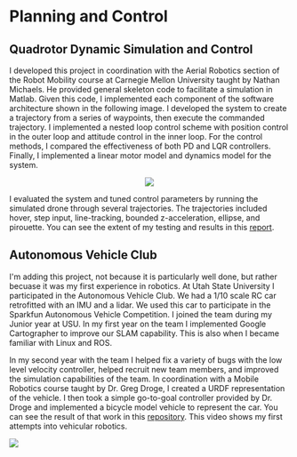 # Planning and Control

## Quadrotor Dynamic Simulation and Control

I developed this project in coordination with the Aerial Robotics section of the Robot Mobility course at Carnegie Mellon University taught by Nathan Michaels. He provided general skeleton code to facilitate a simulation in Matlab. Given this code, I implemented each component of the software architecture shown in the following image. I developed the system to create a trajectory from a series of waypoints, then execute the commanded trajectory. I implemented a nested loop control scheme with position control in the outer loop and attitude control in the inner loop. For the control methods, I compared the effectiveness of both PD and LQR controllers. Finally, I implemented a linear motor model and dynamics model for the system.


<p align="center">
  <img align="center" src="images/quadrotor/software_diagram.png" />
</p>


I evaluated the system and tuned control parameters by running the simulated drone through several trajectories. The trajectories included hover, step input, line-tracking, bounded z-acceleration, ellipse, and pirouette. You can see the extent of my testing and results in this [report](images/quadrotor/air_report.pdf).


## Autonomous Vehicle Club

I'm adding this project, not because it is particularly well done, but rather becuase it was my first experience in robotics. At Utah State University I participated in the Autonomous Vehicle Club. We had a 1/10 scale RC car retrofitted with an IMU and a lidar. We used this car to participate in the Sparkfun Autonomous Vehicle Competition. I joined the team during my Junior year at USU. In my first year on the team I implemented Google Cartographer to improve our SLAM capability. This is also when I became familiar with Linux and ROS. 

In my second year with the team I helped fix a variety of bugs with the low level velocity controller, helped recruit new team members, and improved the simulation capabilities of the team. In coordination with a Mobile Robotics course taught by Dr. Greg Droge, I created a URDF representation of the vehicle. I then took a simple go-to-goal controller provided by Dr. Droge and implemented a bicycle model vehicle to represent the car. You can see the result of that work in this [repository](https://github.com/eichmeierbr/avc_urdf). This video shows my first attempts into vehicular robotics.

<img align=center src="images/avc/avc_g2g.gif" />
